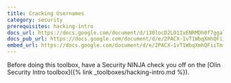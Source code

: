 ```yaml
---
title: Cracking Usernames
category: security
prerequisites: hacking-intro
docs_url: https://docs.google.com/document/d/130locD2LO1IxENRMDh0f7ggal-Na_YRqj1IcZariZnY/edit
docs_pub_url: https://docs.google.com/document/d/e/2PACX-1vT1WbqXmhQFiiTmfjMPHapeB4PeGVobXrvpDbvMZsjRDB1DOU6zgUfe7iwX6F7X4j9k98aBHjpG4thB/pub
embed_url: https://docs.google.com/document/d/e/2PACX-1vT1WbqXmhQFiiTmfjMPHapeB4PeGVobXrvpDbvMZsjRDB1DOU6zgUfe7iwX6F7X4j9k98aBHjpG4thB/pub?embedded=true
---
```


Before doing this toolbox, have a Security NINJA check you off on the [Olin Security Intro toolbox]({% link _toolboxes/hacking-intro.md %}).
